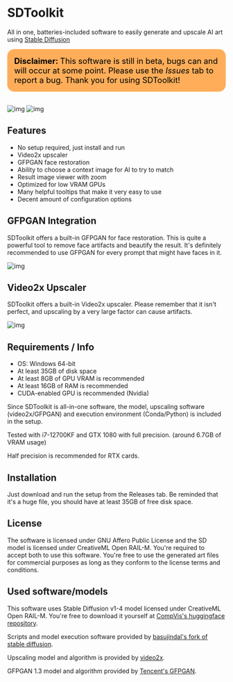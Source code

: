 # SDToolkit

All in one, batteries-included software to easily generate and upscale AI art using [Stable Diffusion](https://github.com/CompVis/stable-diffusion)

<div style="padding: 1rem; background-color: #ffad59; border-radius: 1rem; color: black; font-size: 1.15rem;">
    <p style="padding: 0; margin: 0;"><b>Disclaimer: </b>This software is still in beta, bugs can and will occur at some point. Please use the <i>Issues</i> tab to report a bug. Thank you for using SDToolkit!</p>
</div>
<br/>

![img](https://i.imgur.com/5c2EjT5.png)
![img](https://i.imgur.com/yXfs4YY.png)

## Features

- No setup required, just install and run
- Video2x upscaler
- GFPGAN face restoration
- Ability to choose a context image for AI to try to match
- Result image viewer with zoom
- Optimized for low VRAM GPUs
- Many helpful tooltips that make it very easy to use
- Decent amount of configuration options

## GFPGAN Integration

SDToolkit offers a built-in GFPGAN for face restoration. This is quite a powerful tool to remove face artifacts and beautify the result. It's definitely recommended to use GFPGAN for every prompt that might have faces in it.

![img](https://i.imgur.com/UecbKYL.png)

## Video2x Upscaler

SDToolkit offers a built-in Video2x upscaler. Please remember that it isn't perfect, and upscaling by a very large factor can cause artifacts.

![img](https://i.imgur.com/OQqkZW7.png)

## Requirements / Info

- OS: Windows 64-bit
- At least 35GB of disk space
- At least 8GB of GPU VRAM is recommended
- At least 16GB of RAM is recommended
- CUDA-enabled GPU is recommended (Nvidia)

Since SDToolkit is all-in-one software, the model, upscaling software (video2x/GFPGAN) and execution environment (Conda/Python) is included in the setup.

Tested with i7-12700KF and GTX 1080 with full precision. (around 6.7GB of VRAM usage)

Half precision is recommended for RTX cards.

## Installation

Just download and run the setup from the Releases tab. Be reminded that it's a huge file, you should have at least 35GB of free disk space.

## License

The software is licensed under GNU Affero Public License and the SD model is licensed under CreativeML Open RAIL-M. You're required to accept both to use this software. You're free to use the generated art files for commercial purposes as long as they conform to the license terms and conditions.

## Used software/models

This software uses Stable Diffusion v1-4 model licensed under CreativeML Open RAIL-M.
You're free to download it yourself at [CompVis's huggingface repository](https://huggingface.co/CompVis/stable-diffusion-v-1-4-original).

Scripts and model execution software provided by [basujindal's fork of stable diffusion](https://github.com/basujindal/stable-diffusion/).

Upscaling model and algorithm is provided by [video2x](https://github.com/k4yt3x/video2x).

GFPGAN 1.3 model and algorithm provided by [Tencent's GFPGAN](https://github.com/TencentARC/GFPGAN).
